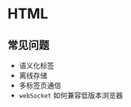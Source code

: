 # HTML

## 常见问题

- 语义化标签
- 离线存储
- 多标签页通信
- `webSocket` 如何兼容低版本浏览器

<!-- ## 问题

- `Doctype` 作用？严格模式与混杂模式如何区分？它们有何意义?
- `HTML5` 为什么只需要写 `<!DOCTYPE HTML>`？
- 行内元素有哪些？块级元素有哪些？ 空(`void`)元素有那些？（自闭合标签）
- 页面导入样式时，使用 `link` 和 `@import` 有什么区别？
- 介绍一下你对浏览器内核的理解？
- 常见的浏览器内核有哪些？
- `html5` 有哪些新特性、移除了那些元素？如何处理 `HTML5` 新标签的浏览器兼容问题？如何区分 `HTML` 和 `HTML5`？
- 简述一下你对`HTML`语义化的理解？
- `HTML5`的离线储存怎么使用，工作原理能不能解释一下？
- 浏览器是怎么对`HTML5`的离线储存资源进行管理和加载的呢？
- 请描述一下 `cookies`，`sessionStorage` 和 `localStorage` 的区别？
- `iframe` 有那些缺点？
- `Label` 的作用是什么？是怎么用的？（加 `for` 或 包裹）
- `HTML5` 的 `form` 如何关闭自动完成功能？
- 如何实现浏览器内多个标签页之间的通信? (阿里)
- `webSocket` 如何兼容低浏览器？(阿里)
- 页面可见性（Page Visibility）`API` 可以有哪些用途？
- 如何在页面上实现一个圆形的可点击区域？
- 实现不使用 `border` 画出 `1px` 高的线，在不同浏览器的 `Quirksmode` 和 `CSSCompat` 模式下都能保持同一效果。
- 网页验证码是干嘛的，是为了解决什么安全问题？
- `title` 与 `h1` 的区别、`b` 与 `strong` 的区别、`i` 与 `em` 的区别？


# 参考

https://github.com/markyun/My-blog/tree/master/Front-end-Developer-Questions/Questions-and-Answers

- `<!DOCTYPE>`
  1. `<!DOCTYPE>` 声明文档的解析类型(document.compatMode)，避免浏览器的怪异模式，位于`HTML`文档中的第一行，处于 `<html>` 标签之前。告知浏览器的解析器用什么文档标准解析这个文档。DOCTYPE不存在或格式不正确会导致文档以兼容模式呈现。
  2. 标准模式的排版和JS运作模式都是以该浏览器支持的最高标准运行。在兼容模式中，页面以宽松的向后兼容的方式显示，模拟老式浏览器的行为以防止站点无法工作。

HTML5 不基于 SGML，因此不需要对DTD进行引用，但是需要doctype来规范浏览器的行为（让浏览器按照它们应该的方式来运行）；
而HTML4.01基于SGML,所以需要对DTD进行引用，才能告知浏览器文档所使用的文档类型。

- @import 《高性能网站设计》
  - https://segmentfault.com/a/1190000000369549
  - https://www.qianduan.net/high-performance-web-site-do-not-use-import/

- https://www.cnblogs.com/greatluoluo/p/5882818.html

- `<!DOCTYPE>`声明叫做文件类型定义（DTD），声明的作用为了告诉浏览器该文件的类型。让浏览器解析器知道应该用哪个规范来解析文档。`<!DOCTYPE>`声明必须在 `HTML` 文档的第一行，这并不是一个 `HTML` 标签。
  https://www.cnblogs.com/wuqiutong/p/5986191.html
- http://www.cnblogs.com/wuqiutong/p/5986220.html


- https://www.nowcoder.com/ta/front-end-interview
- https://www.nowcoder.com/ta/front-end-interview/review?tpId=10&tqId=11077&query=&asc=true&order=&page=1


https://www.nowcoder.com/activity/topics
https://github.com/markyun/My-blog/tree/master/Front-end-Developer-Questions/Questions-and-Answers
http://www.cnblogs.com/sunhe/p/4994058.html

- Appcache
  - https://segmentfault.com/a/1190000000732617
  - https://developer.mozilla.org/en-US/docs/Web/HTML/Using_the_application_cache
  - http://diveintohtml5.info/offline.html

当用户在浏览器标签页间切换时，监控当前页面的状态，是否为最上层标签，决定是否开始or暂停视频：

```js
document.addEventListener("visibilitychange",function(){

if(document.visibilityState=="visible"){
console.log("欢迎回来！")

//do something

//继续视频播放
}
if(document.visibilityState=="hidden"){
console.log("不要走！")

//do something else

//暂停视频播放
}

})
``` -->


